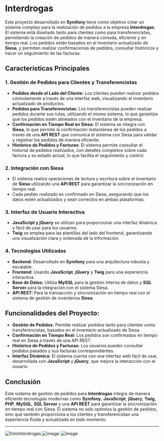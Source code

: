 # Interdrogas

Este proyecto desarrollado en **Symfony** tiene como objetivo crear un sistema complejo para la realización de pedidos a la empresa **Interdrogas**. El sistema está diseñado tanto para clientes como para transferencistas, permitiendo la creación de pedidos de manera cómoda, eficiente y en tiempo real. Los pedidos están basados en el inventario actualizado de **Siesa**, y permiten realizar confirmaciones de pedidos, consultar históricos y hacer un seguimiento de las facturas.

## Características Principales

### 1. **Gestión de Pedidos para Clientes y Transferencistas**
- **Pedidos desde el Lado del Cliente:** Los clientes pueden realizar pedidos cómodamente a través de una interfaz web, visualizando el inventario actualizado de productos.
- **Pedidos para Transferencistas:** Los transferencistas pueden realizar pedidos durante sus rutas, utilizando el mismo sistema, lo que garantiza que los pedidos estén alineados con el inventario de la empresa.
- **Confirmación en Tiempo Real en Siesa:** El sistema se integra con **Siesa**, lo que permite la confirmación instantánea de los pedidos a través de una **API REST** que comunica el sistema con Siesa para validar y registrar los pedidos de manera eficiente.
- **Histórico de Pedidos y Facturas:** El sistema permite consultar el historial de pedidos realizados, con detalles completos sobre cada factura y su estado actual, lo que facilita el seguimiento y control.

### 2. **Integración con Siesa**
- El sistema realiza operaciones de lectura y escritura sobre el inventario de **Siesa** utilizando una **API REST** para garantizar la sincronización en tiempo real.
- Cada pedido realizado es confirmado en Siesa, asegurando que los datos estén actualizados y sean correctos en ambas plataformas.

### 3. **Interfaz de Usuario Interactiva**
- **JavaScript y jQuery** se utilizan para proporcionar una interfaz dinámica y fácil de usar para los usuarios.
- **Twig** se emplea para las plantillas del lado del frontend, garantizando una visualización clara y ordenada de la información.
  
### 4. **Tecnologías Utilizadas**
- **Backend:** Desarrollado en **Symfony** para una arquitectura robusta y escalable.
- **Frontend:** Usando **JavaScript**, **jQuery** y **Twig** para una experiencia interactiva.
- **Base de Datos:** Utiliza **MySQL** para la gestión interna de datos y **SQL Server** para la integración con el sistema Siesa.
- **API REST:** Para la transacción y sincronización en tiempo real con el sistema de gestión de inventarios **Siesa**.

## Funcionalidades del Proyecto:
- **Gestión de Pedidos:** Permite realizar pedidos tanto para clientes como transferencistas, basados en el inventario actualizado de Siesa.
- **Confirmación en Tiempo Real:** Los pedidos son confirmados en tiempo real en Siesa a través de una API REST.
- **Histórico de Pedidos y Facturas:** Los usuarios pueden consultar pedidos pasados y sus facturas correspondientes.
- **Interfaz Dinámica:** El sistema cuenta con una interfaz web fácil de usar, desarrollada con **JavaScript** y **jQuery**, que mejora la interacción con el usuario.
  
## Conclusión

Este sistema de gestión de pedidos para **Interdrogas** integra de manera eficiente tecnologías modernas como **Symfony**, **JavaScript**, **jQuery**, **Twig**, **PHP**, **MySQL**, **SQL Server** y una **API REST** para garantizar la sincronización en tiempo real con Siesa. El sistema no solo optimiza la gestión de pedidos, sino que también proporciona a los clientes y transferencistas una experiencia fluida y actualizada en todo momento.

---

![fotoInterdrogas](https://github.com/user-attachments/assets/b2256ea8-2a4b-4196-a5de-5b8257d16ce4)
![image](https://github.com/user-attachments/assets/5ce3ff24-5b93-4acb-9ef2-33eb1e9d128a)
![image](https://github.com/user-attachments/assets/6cd8e2ac-9720-4017-ab83-4cafd4e8537c)
